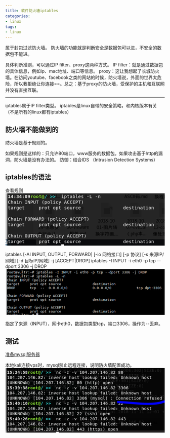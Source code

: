 ```yaml
---
title: 软件防火墙iptables
categories:
- linux
tags:
- linux
---
```



属于封包过滤防火墙。
防火墙的功能就是判断安全是数据包可以进，不安全的数据包不能进。

具体判断准则，可以通过IP filter、proxy这两种方式。
IP filter：就是通过数据包的具体信息，例如ip、mac地址、端口等信息。
proxy：这让我想起了长城防火墙。在访问youtube、facebook之类的网站的时候，防火墙说，外面的世界太危险，所以我拒绝让你连接==。总之：基于proxy的防火墙，受保护的主机和互联网并没有直接互联。

---

iptables属于IP filter类型。
iptables是linux自带的安全策略，和内核版本有关（不是所有的linux都有iptables）
## 防火墙不能做到的
防火墙是基于规则的。

如果规则是这样的：只允许80端口，www服务的数据包。如果攻击基于http的漏洞，防火墙是没有办法的。
防御：结合IDS （Intrusion Detection Systems）

## iptables的语法
查看规则
![1](https://raw.githubusercontent.com/Whale3070/Whale3070.github.io/master/images/11-11/1.PNG)

iptables [-AI INPUT, OUTPUT, FORWARD] [-io 网络接口] [-p 协议]  [-s 来源IP/网域] [-d 目标IP/网域] -j [ACCEPT|DROP]
iptables -I INPUT -i eth0 -p tcp --dport 3306 -j DROP
![2](https://raw.githubusercontent.com/Whale3070/Whale3070.github.io/master/images/11-11/2.PNG)

指定了来源（INPUT），网卡eth0，数据包类型tcp，端口3306，操作为--丢弃。

## 测试
[准备mysql服务器](https://whale3070.github.io/linux/2016/11/11/LAMP%E6%9E%B6%E7%AB%99/)

本地kali连接vps时，mysql禁止远程连接，说明防火墙配置成功。
![3](https://raw.githubusercontent.com/Whale3070/Whale3070.github.io/master/images/11-11/3.PNG)

